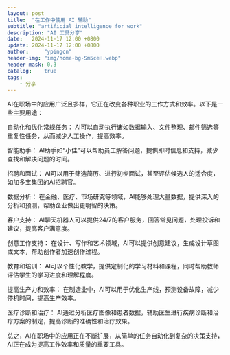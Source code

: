 ```yaml
---
layout: post
title:  "在工作中使用 AI 辅助"
subtitle: "artificial intelligence for work"
description: "AI 工具分享"
date:   2024-11-17 12:00 +0800
update: 2024-11-17 12:00 +0800
author:     "ypingcn"
header-img: "img/home-bg-Sm5ceH.webp"
header-mask: 0.3
catalog:    true
tags:
    - 分享
---
```


AI在职场中的应用广泛且多样，它正在改变各种职业的工作方式和效率。以下是一些主要用途：

自动化和优化常规任务：
    AI可以自动执行诸如数据输入、文件整理、邮件筛选等重复性任务，从而减少人工操作，提高效率。

智能助手：
    AI助手如“小佳”可以帮助员工解答问题，提供即时信息和支持，减少查找和解决问题的时间。

招聘和面试：
    AI可以用于筛选简历、进行初步面试，甚至评估候选人的适合度，如加多宝集团的AI招聘官。

数据分析：
    在金融、医疗、市场研究等领域，AI能够处理大量数据，提供深入的分析和预测，帮助企业做出更明智的决策。

客户支持：
    AI聊天机器人可以提供24/7的客户服务，回答常见问题，处理投诉和建议，提高客户满意度。

创意工作支持：
    在设计、写作和艺术领域，AI可以提供创意建议，生成设计草图或文本，帮助创作者加速创作过程。

教育和培训：
    AI可以个性化教学，提供定制化的学习材料和课程，同时帮助教师评估学生的学习进度和理解程度。

提高生产力和效率：
    在制造业中，AI可以用于优化生产线，预测设备故障，减少停机时间，提高生产效率。

医疗诊断和治疗：
    AI通过分析医疗图像和患者数据，辅助医生进行疾病诊断和治疗方案的制定，提高诊断的准确性和治疗效果。

总之，AI在职场中的应用正在不断扩展，从简单的任务自动化到复杂的决策支持，AI正在成为提高工作效率和质量的重要工具。
